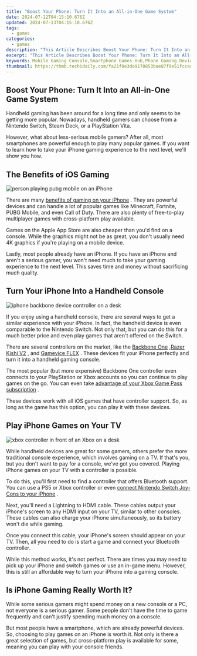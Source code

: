 ```yaml
---
title: "Boost Your Phone: Turn It Into an All-in-One Game System"
date: 2024-07-12T04:15:10.676Z
updated: 2024-07-13T04:15:10.676Z
tags:
  - games
categories:
  - games
description: "This Article Describes Boost Your Phone: Turn It Into an All-in-One Game System"
excerpt: "This Article Describes Boost Your Phone: Turn It Into an All-in-One Game System"
keywords: Mobile Gaming Console,Smartphone Games Hub,Phone Gaming Device,All-in-One Mobile Entertainment,Portable Game System for Your Phone,Innovative Smartphone Gaming Experience,Multi-Functional Mobile Device Gaming
thumbnail: https://thmb.techidaily.com/fa21f0e3da9170853bae87f9e51fccaaee500ab182029f2762037858bef47cd1.jpg
---
```


## Boost Your Phone: Turn It Into an All-in-One Game System

 Handheld gaming has been around for a long time and only seems to be getting more popular. Nowadays, handheld gamers can choose from a Nintendo Switch, Steam Deck, or a PlayStation Vita.

 However, what about less-serious mobile gamers? After all, most smartphones are powerful enough to play many popular games. If you want to learn how to take your iPhone gaming experience to the next level, we'll show you how.

## The Benefits of iOS Gaming
![person playing pubg mobile on an iPhone](https://static1.makeuseofimages.com/wordpress/wp-content/uploads/2023/08/iphone-gameplay.jpg)

 There are many [benefits of gaming on your iPhone](https://www.makeuseof.com/reasons-to-game-on-iphone-pro-max/) . They are powerful devices and can handle a lot of popular games like Minecraft, Fortnite, PUBG Mobile, and even Call of Duty. There are also plenty of free-to-play multiplayer games with cross-platform play available.

 Games on the Apple App Store are also cheaper than you'd find on a console. While the graphics might not be as great, you don't usually need 4K graphics if you're playing on a mobile device.

 Lastly, most people already have an iPhone. If you have an iPhone and aren't a serious gamer, you won't need much to take your gaming experience to the next level. This saves time and money without sacrificing much quality.

## Turn Your iPhone Into a Handheld Console
![iphone backbone device controller on a desk](https://static1.makeuseofimages.com/wordpress/wp-content/uploads/2023/08/iphone-backbone-device-controller.jpg)

 If you enjoy using a handheld console, there are several ways to get a similar experience with your iPhone. In fact, the handheld device is even comparable to the Nintendo Switch. Not only that, but you can do this for a much better price and even play games that aren't offered on the Switch.

 There are several controllers on the market, like the [Backbone One](https://playbackbone.com/products/backbone-one/) ,[Razer Kishi V2](https://www.amazon.com/Razer-Mobile-Gaming-Controller-iPhone-Smartphone/dp/B0B16PJ31L/?tag=muo-v2-17ctmns-20&ascsubtag=UUmuoUeUpU2028571&asc%5Frefurl=https%3A%2F%2Fwww.makeuseof.com%2Fhow-to-turn-iphone-into-gaming-console%2F&asc%5Fcampaign=Evergreen) , and [Gamevice FLEX](https://gamevice.com/products/flex-for-iphone) . These devices fit your iPhone perfectly and turn it into a handheld gaming console.

 The most popular (but more expensive) Backbone One controller even connects to your PlayStation or Xbox accounts so you can continue to play games on the go. You can even take [advantage of your Xbox Game Pass subscription](https://www.makeuseof.com/reasons-to-get-xbox-game-pass/) .

 These devices work with all iOS games that have controller support. So, as long as the game has this option, you can play it with these devices.

## Play iPhone Games on Your TV
![xbox controller in front of an Xbox on a desk](https://static1.makeuseofimages.com/wordpress/wp-content/uploads/2023/08/xbox-controller.jpg)

 While handheld devices are great for some gamers, others prefer the more traditional console experience, which involves gaming on a TV. If that's you, but you don't want to pay for a console, we've got you covered. Playing iPhone games on your TV with a controller is possible.

 To do this, you'll first need to find a controller that offers Bluetooth support. You can use a PS5 or Xbox controller or even [connect Nintendo Switch Joy-Cons to your iPhone](https://www.makeuseof.com/how-to-connect-joy-cons-to-iphone/) .

 Next, you'll need a Lightning to HDMI cable. These cables output your iPhone's screen to any HDMI input on your TV, similar to other consoles. These cables can also charge your iPhone simultaneously, so its battery won't die while gaming.

 Once you connect this cable, your iPhone's screen should appear on your TV. Then, all you need to do is start a game and connect your Bluetooth controller.

 While this method works, it's not perfect. There are times you may need to pick up your iPhone and switch games or use an in-game menu. However, this is still an affordable way to turn your iPhone into a gaming console.

## Is iPhone Gaming Really Worth It?

 While some serious gamers might spend money on a new console or a PC, not everyone is a serious gamer. Some people don't have the time to game frequently and can't justify spending much money on a console.

 But most people have a smartphone, which are already powerful devices. So, choosing to play games on an iPhone is worth it. Not only is there a great selection of games, but cross-platform play is available for some, meaning you can play with your console friends.


<ins class="adsbygoogle"
     style="display:block"
     data-ad-format="autorelaxed"
     data-ad-client="ca-pub-7571918770474297"
     data-ad-slot="1223367746"></ins>



<ins class="adsbygoogle"
     style="display:block"
     data-ad-client="ca-pub-7571918770474297"
     data-ad-slot="8358498916"
     data-ad-format="auto"
     data-full-width-responsive="true"></ins>




